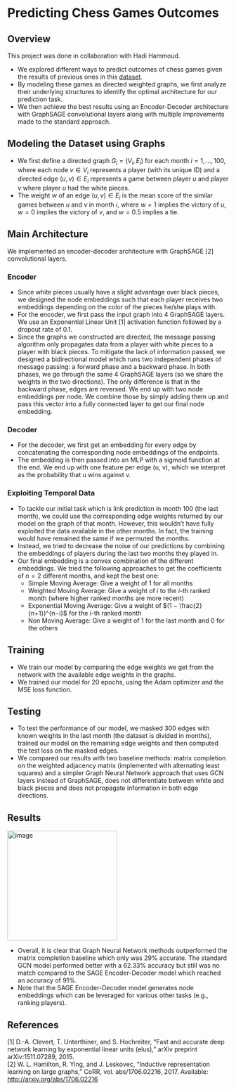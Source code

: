 # Predicting Chess Games Outcomes

## Overview
This project was done in collaboration with Hadi Hammoud. 

* We explored different ways to predict outcomes of chess games given the results of previous ones in this [dataset](https://www.kaggle.com/competitions/chess/data).
* By modeling these games as directed weighted graphs, we first analyze their underlying structures to identify the optimal architecture for our prediction task. 
* We then achieve the best results using an Encoder-Decoder architecture with GraphSAGE convolutional layers along with multiple improvements made to the standard approach.

## Modeling the Dataset using Graphs
* We first define a directed graph $G_i=(V_i,E_i)$ for each month $i=1,...,100$, where each node $v \in V_i$ represents a player (with its unique ID) and a directed edge $(u,v)\in E_i$ represents a game between player $u$ and player $v$ where player $u$ had the white pieces.
* The weight $w$ of an edge $(u,v)\in E_i$ is the mean score of the similar games between $u$ and $v$ in month $i$, where $w=1$ implies the victory of $u$, $w=0$ implies the victory of $v$, and  $w=0.5$ implies a tie.

## Main Architecture
We implemented an encoder-decoder architecture with GraphSAGE [2] convolutional layers. 

### Encoder
* Since white pieces usually have a slight advantage over black pieces, we designed the node embeddings such that each player receives two embeddings depending on the color of the pieces he/she plays with. 
* For the encoder, we first pass the input graph into 4 GraphSAGE layers. We use an Exponential Linear Unit [1] activation function followed by a dropout rate of 0.1.  
* Since the graphs we constructed are directed, the message passing algorithm only propagates data from a player with white pieces to a player with black pieces. 
To mitigate the lack of information passed, we designed a bidirectional model which runs two independent phases of message passing: a forward phase and a backward phase. 
In both phases, we go through the same 4 GraphSAGE layers (so we share the weights in the two directions). The only difference is that in the backward phase, edges are reversed.
We end up with two node embeddings per node. We combine those by simply adding them up and pass this vector into a fully connected layer to get our final node embedding.

### Decoder
* For the decoder, we first get an embedding for every edge by concatenating the corresponding node embeddings of the endpoints. 
* The embedding is then passed into an MLP with a sigmoid function at the end. We end up with one feature per edge (u, v), which we interpret as the probability that u wins against v.

### Exploiting Temporal Data
* To tackle our initial task which is link prediction in month 100 (the last month), we could use the corresponding edge weights returned by our model on the graph of that month. However, this wouldn’t have fully exploited the data available in the other months. In fact, the training would have remained the same if we permuted the months. 
* Instead, we tried to decrease the noise of our predictions by combining the embeddings of players during the last two months they played in.
* Our final embedding is a convex combination of the different embeddings. We tried the following approaches to get the coefficients of $n=2$ different months, and kept the best one:
  * Simple Moving Average: Give a weight of 1 for all months
  * Weighted Moving Average: Give a weight of $i$ to the $i$-th ranked month (where higher ranked months are more recent)
  * Exponential Moving Average: Give a weight of $(1 − \frac{2}{n+1})^{n−i}$ for the $i$-th ranked month
  * Non Moving Average: Give a weight of 1 for the last month and 0 for the others

## Training
* We train our model by comparing the edge weights we get from the network with the available edge weights in the graphs.
* We trained our model for 20 epochs, using the Adam optimizer and the MSE loss function.

## Testing
* To test the performance of our model, we masked 300 edges with known weights in the last month (the dataset is divided in months), 
trained our model on the remaining edge weights and then computed the test loss on the masked edges.  
* We compared our results with two baseline methods: matrix completion on the weighted adjacency matrix (implemented with alternating least squares) 
and a simpler Graph Neural Network approach that uses GCN layers instead of GraphSAGE, does not differentiate between white and black pieces and does not propagate information in both edge directions.

## Results
<img width="250" alt="image" src="https://github.com/Charbel-11/Chess-Game-Predictor/assets/61922252/3af238e8-f8fe-4b94-823e-fb5f25bd7bb3">

* Overall, it is clear that Graph Neural Network methods outperformed the matrix completion baseline which only was 29% accurate. 
The standard GCN model performed better with a 62.33% accuracy but still was no match compared to the SAGE Encoder-Decoder model which reached an accuracy of 91%.  
* Note that the SAGE Encoder-Decoder model generates node embeddings which can be leveraged for various other tasks (e.g., ranking players).


## References
[1] D.-A. Clevert, T. Unterthiner, and S. Hochreiter, “Fast and accurate deep network learning by exponential linear units (elus),” arXiv preprint arXiv:1511.07289, 2015.  
[2] W. L. Hamilton, R. Ying, and J. Leskovec, “Inductive representation learning on large graphs,” CoRR, vol. abs/1706.02216, 2017. Available: http://arxiv.org/abs/1706.02216
